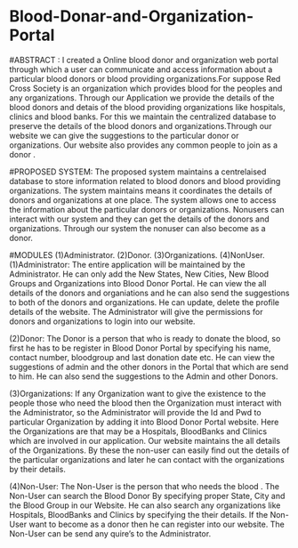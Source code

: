 # Blood-Donar-and-Organization-Portal
#ABSTRACT :
    I created a Online blood donor and organization web portal through which a user can communicate and access information about a particular blood donors or blood providing organizations.For suppose Red Cross Society is an organization which provides blood for the peoples and any organizations. Through our Application we provide the details of the blood donors and  detais of the blood providing organizations like hospitals, clinics and blood banks. For this we maintain the centralized database to preserve the  details of the blood donors and organizations.Through our website we can give the suggestions to the particular donor or organizations. Our website also provides any common people to join as a donor .

#PROPOSED SYSTEM:
	The proposed system maintains a centrelaised database to store information related to blood donors and blood providing organizations. The system maintains means it coordinates the details of donors and organizations at one place. The system allows one to access the information about the particular donors or organizations. Nonusers can interact with our system and they can get the details of the donors and organizations. Through our system the nonuser can also become as a donor. 

#MODULES
	(1)Administrator.
	(2)Donor.
	(3)Organizations.
	(4)NonUser.
(1)Administrator:
	The entire application will be maintained by the Administrator. He can only add the New States, New Cities, New Blood Groups and Organizations into Blood Donor Portal. He can view the all details of the donors and organiations and he can also send the suggestions to both of the donors and organizations. He can update, delete the profile details of the website. The Administrator will give the permissions for donors and organizations to login into our website.

(2)Donor:
	The Donor is a person that who is ready to donate the blood, so first he has to be register in Blood Donor Portal by specifying his name, contact number, bloodgroup and last donation date etc. He can view the suggestions of admin and the other donors in the Portal that which are send to him. He can also send the suggestions to the Admin and other Donors.

(3)Organizations:
	If any Organization want to give the existence to the people those who need the blood then the Organization must interact with the Administrator, so the Administrator will provide the Id and Pwd to particular Organization by adding it into Blood Donor Portal website. 
	Here the Organizations are that may be a Hospitals, BloodBanks and Clinics which are involved in our application. Our website maintains the all details of the Organizations. By these the non-user can easily find out the details of the particular organizations and later he can contact with the organizations by their details.

(4)Non-User:
	 The Non-User is the person that who needs the blood . The Non-User can search the Blood Donor By specifying proper State, City and the Blood Group in our Website.
	He can also search any organizations like Hospitals, BloodBanks and Clinics by specifying the  their details. If the Non-User want to become as a donor then he can register into our website. The Non-User can be send any quire’s to the Administrator.
